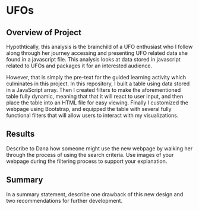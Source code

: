 # UFOs

## Overview of Project
Hypothtically, this analysis is the brainchild of a UFO enthusiast who I follow along through her journey accessing and presenting UFO related data she found in a javascript file. This analysis looks at data stored in javascript related to UFOs and packages it for an interested audience.

However, that is simply the pre-text for the guided learning activity which culminates in this project. In this repository, I built a table using data stored in a JavaScript array. Then I created filters to make the aforementioned table fully dynamic, meaning that that it will react to user input, and then place the table into an HTML file for easy viewing. Finally I customized the webpage using Bootstrap, and equipped the table with several fully functional filters that will allow users to interact with my visualizations.

## Results
Describe to Dana how someone might use the new webpage by walking her through the process of using the search criteria. Use images of your webpage during the filtering process to support your explanation.

## Summary
In a summary statement, describe one drawback of this new design and two recommendations for further development.

